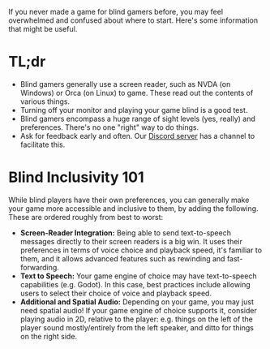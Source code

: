 If you never made a game for blind gamers before, you may feel overwhelmed and confused about where to start. Here's some information that might be useful.

# TL;dr

- Blind gamers generally use a screen reader, such as NVDA (on Windows) or Orca (on Linux) to game. These read out the contents of various things.
- Turning off your monitor and playing your game blind is a good test.
- Blind gamers encompass a huge range of sight levels (yes, really) and preferences. There's no one "right" way to do things.
- Ask for feedback early and often. Our [Discord server](https://discord.gg/Zd6B7vYBDx) has a channel to facilitate this.

# Blind Inclusivity 101

While blind players have their own preferences, you can generally make your game more accessible and inclusive to them, by adding the following. These are ordered roughly from best to worst:

- **Screen-Reader Integration:** Being able to send text-to-speech messages directly to their screen readers is a big win. It uses their preferences in terms of voice choice and playback speed, it's familiar to them, and it allows advanced features such as rewinding and fast-forwarding.
- **Text to Speech:** Your game engine of choice may have text-to-speech capabilities (e.g. Godot). In this case, best practices include allowing users to select their choice of voice and playback speed.
- **Additional and Spatial Audio:** Depending on your game, you may just need spatial audio! If your game engine of choice supports it, consider playing audio in 2D, relative to the player: e.g. things on the left of the player sound mostly/entirely from the left speaker, and ditto for things on the right side.